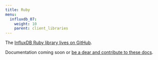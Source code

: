 ```yaml
---
title: Ruby
menu:
  influxdb_07:
    weight: 10
    parent: client_libraries
---
```


The [InfluxDB Ruby library lives on GitHub](https://github.com/influxdb/influxdb-ruby).

Documentation coming soon or [be a dear and contribute to these docs](https://github.com/influxdb/influxdb.org).
